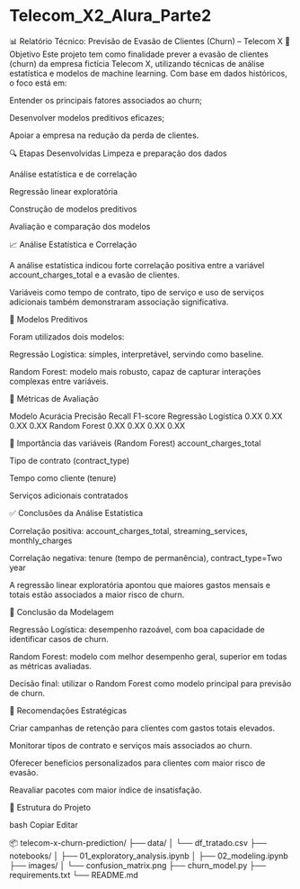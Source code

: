 # Telecom_X2_Alura_Parte2

📊 Relatório Técnico: Previsão de Evasão de Clientes (Churn) – Telecom X
🎯 Objetivo
Este projeto tem como finalidade prever a evasão de clientes (churn) da empresa fictícia Telecom X, utilizando técnicas de análise estatística e modelos de machine learning. Com base em dados históricos, o foco está em:

Entender os principais fatores associados ao churn;

Desenvolver modelos preditivos eficazes;

Apoiar a empresa na redução da perda de clientes.

🔍 Etapas Desenvolvidas
Limpeza e preparação dos dados

Análise estatística e de correlação

Regressão linear exploratória

Construção de modelos preditivos

Avaliação e comparação dos modelos


📈 Análise Estatística e Correlação

A análise estatística indicou forte correlação positiva entre a variável account_charges_total e a evasão de clientes.

Variáveis como tempo de contrato, tipo de serviço e uso de serviços adicionais também demonstraram associação significativa.



🤖 Modelos Preditivos


Foram utilizados dois modelos:

Regressão Logística: simples, interpretável, servindo como baseline.

Random Forest: modelo mais robusto, capaz de capturar interações complexas entre variáveis.



🔢 Métricas de Avaliação

Modelo	Acurácia	Precisão	Recall	F1-score
Regressão Logística	0.XX	0.XX	0.XX	0.XX
Random Forest	0.XX	0.XX	0.XX	0.XX



🎯 Importância das variáveis (Random Forest)
account_charges_total

Tipo de contrato (contract_type)

Tempo como cliente (tenure)

Serviços adicionais contratados



✅ Conclusões da Análise Estatística

Correlação positiva: account_charges_total, streaming_services, monthly_charges

Correlação negativa: tenure (tempo de permanência), contract_type=Two year

A regressão linear exploratória apontou que maiores gastos mensais e totais estão associados a maior risco de churn.



🧠 Conclusão da Modelagem


Regressão Logística: desempenho razoável, com boa capacidade de identificar casos de churn.

Random Forest: modelo com melhor desempenho geral, superior em todas as métricas avaliadas.

Decisão final: utilizar o Random Forest como modelo principal para previsão de churn.



📌 Recomendações Estratégicas


Criar campanhas de retenção para clientes com gastos totais elevados.

Monitorar tipos de contrato e serviços mais associados ao churn.

Oferecer benefícios personalizados para clientes com maior risco de evasão.

Reavaliar pacotes com maior índice de insatisfação.



📂 Estrutura do Projeto

bash
Copiar
Editar


📦 telecom-x-churn-prediction/
├── data/
│   └── df_tratado.csv
├── notebooks/
│   ├── 01_exploratory_analysis.ipynb
│   ├── 02_modeling.ipynb
├── images/
│   └── confusion_matrix.png
├── churn_model.py
├── requirements.txt
└── README.md
